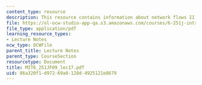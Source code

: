 ```yaml
---
content_type: resource
description: This resource contains information about network flows II.
file: https://ol-ocw-studio-app-qa.s3.amazonaws.com/courses/6-251j-introduction-to-mathematical-programming-fall-2009/86a320f1d97269a0128d4925121e8679_MIT6_251JF09_lec17.pdf
file_type: application/pdf
learning_resource_types:
- Lecture Notes
ocw_type: OCWFile
parent_title: Lecture Notes
parent_type: CourseSection
resourcetype: Document
title: MIT6_251JF09_lec17.pdf
uid: 86a320f1-d972-69a0-128d-4925121e8679
---
```

